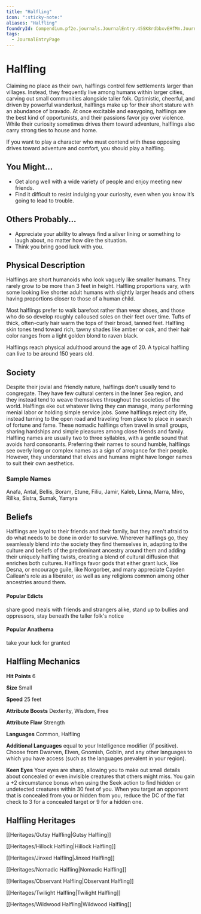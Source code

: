 ```yaml
---
title: "Halfling"
icon: ":sticky-note:"
aliases: "Halfling"
foundryId: Compendium.pf2e.journals.JournalEntry.45SK8rdbbxvEHfMn.JournalEntryPage.voI7uPS9vsG74JIn
tags:
  - JournalEntryPage
---
```


# Halfling
Claiming no place as their own, halflings control few settlements larger than villages. Instead, they frequently live among humans within larger cities, carving out small communities alongside taller folk. Optimistic, cheerful, and driven by powerful wanderlust, halflings make up for their short stature with an abundance of bravado. At once excitable and easygoing, halflings are the best kind of opportunists, and their passions favor joy over violence. While their curiosity sometimes drives them toward adventure, halflings also carry strong ties to house and home.

If you want to play a character who must contend with these opposing drives toward adventure and comfort, you should play a halfling.

## You Might...

*   Get along well with a wide variety of people and enjoy meeting new friends.
*   Find it difficult to resist indulging your curiosity, even when you know it’s going to lead to trouble.

## Others Probably...

*   Appreciate your ability to always find a silver lining or something to laugh about, no matter how dire the situation.
*   Think you bring good luck with you.

## Physical Description

Halflings are short humanoids who look vaguely like smaller humans. They rarely grow to be more than 3 feet in height. Halfling proportions vary, with some looking like shorter adult humans with slightly larger heads and others having proportions closer to those of a human child.

Most halflings prefer to walk barefoot rather than wear shoes, and those who do so develop roughly calloused soles on their feet over time. Tufts of thick, often-curly hair warm the tops of their broad, tanned feet. Halfling skin tones tend toward rich, tawny shades like amber or oak, and their hair color ranges from a light golden blond to raven black.

Halflings reach physical adulthood around the age of 20. A typical halfling can live to be around 150 years old.

## Society

Despite their jovial and friendly nature, halflings don't usually tend to congregate. They have few cultural centers in the Inner Sea region, and they instead tend to weave themselves throughout the societies of the world. Halflings eke out whatever living they can manage, many performing menial labor or holding simple service jobs. Some halflings reject city life, instead turning to the open road and traveling from place to place in search of fortune and fame. These nomadic halflings often travel in small groups, sharing hardships and simple pleasures among close friends and family. Halfling names are usually two to three syllables, with a gentle sound that avoids hard consonants. Preferring their names to sound humble, halflings see overly long or complex names as a sign of arrogance for their people. However, they understand that elves and humans might have longer names to suit their own aesthetics.

### Sample Names

Anafa, Antal, Bellis, Boram, Etune, Filiu, Jamir, Kaleb, Linna, Marra, Miro, Rillka, Sistra, Sumak, Yamyra

## Beliefs

Halflings are loyal to their friends and their family, but they aren't afraid to do what needs to be done in order to survive. Wherever halflings go, they seamlessly blend into the society they find themselves in, adapting to the culture and beliefs of the predominant ancestry around them and adding their uniquely halfling twists, creating a blend of cultural diffusion that enriches both cultures. Halflings favor gods that either grant luck, like Desna, or encourage guile, like Norgorber, and many appreciate Cayden Cailean's role as a liberator, as well as any religions common among other ancestries around them.

#### **Popular Edicts**

share good meals with friends and strangers alike, stand up to bullies and oppressors, stay beneath the taller folk's notice

#### **Popular Anathema**

take your luck for granted

## Halfling Mechanics

**Hit Points** 6

**Size** Small

**Speed** 25 feet

**Attribute Boosts** Dexterity, Wisdom, Free

**Attribute Flaw** Strength

**Languages** Common, Halfling

**Additional Languages** equal to your Intelligence modifier (if positive). Choose from Dwarven, Elven, Gnomish, Goblin, and any other languages to which you have access (such as the languages prevalent in your region).

**Keen Eyes** Your eyes are sharp, allowing you to make out small details about concealed or even invisible creatures that others might miss. You gain a +2 circumstance bonus when using the Seek action to find hidden or undetected creatures within 30 feet of you. When you target an opponent that is concealed from you or hidden from you, reduce the DC of the flat check to 3 for a concealed target or 9 for a hidden one.

## Halfling Heritages

[[Heritages/Gutsy Halfling|Gutsy Halfling]]

[[Heritages/Hillock Halfling|Hillock Halfling]]

[[Heritages/Jinxed Halfling|Jinxed Halfling]]

[[Heritages/Nomadic Halfling|Nomadic Halfling]]

[[Heritages/Observant Halfling|Observant Halfling]]

[[Heritages/Twilight Halfling|Twilight Halfling]]

[[Heritages/Wildwood Halfling|Wildwood Halfling]]
